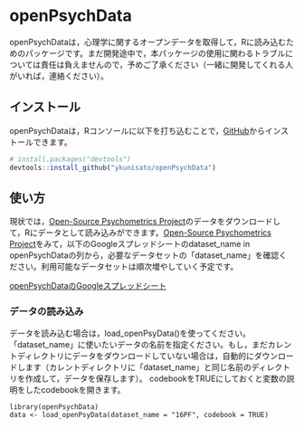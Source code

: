 
<!-- README.md is generated from README.Rmd. Please edit that file -->

# openPsychData

<!-- badges: start -->

<!-- badges: end -->

openPsychDataは，心理学に関するオープンデータを取得して，Rに読み込むためのパッケージです。まだ開発途中で，本パッケージの使用に関わるトラブルについては責任は負えませんので，予めご了承ください（一緒に開発してくれる人がいれば，連絡ください）。

## インストール

openPsychDataは，Rコンソールに以下を打ち込むことで，[GitHub](https://github.com)からインストールできます。

``` r
# install.packages("devtools")
devtools::install_github("ykunisato/openPsychData")
```

## 使い方

現状では，[Open-Source Psychometrics
Project](https://openpsychometrics.org/_rawdata/)のデータをダウンロードして，Rにデータとして読み込みができます。[Open-Source
Psychometrics
Project](https://openpsychometrics.org/_rawdata/)をみて，以下のGoogleスプレッドシートのdataset\_name
in
openPsychDataの列から，必要なデータセットの「dataset\_name」を確認ください。利用可能なデータセットは順次増やしていく予定です。

[openPsychDataのGoogleスプレッドシート](https://docs.google.com/spreadsheets/d/1FHiqq7q5iItaU8KfYZTo_8bKhUGM_yGwMiklx8GiMXI/edit?usp=sharing)

### データの読み込み

データを読み込む場合は，load\_openPsyData()を使ってください。「dataset\_name」に使いたいデータの名前を指定ください。もし，まだカレントディレクトリにデータをダウンロードしていない場合は，自動的にダウンロードします（カレントディレクトリに「dataset\_name」と同じ名前のディレクトリを作成して，データを保存します）。
codebookをTRUEにしておくと変数の説明をしたcodebookを開きます。

    library(openPsychData)
    data <- load_openPsyData(dataset_name = "16PF", codebook = TRUE)
